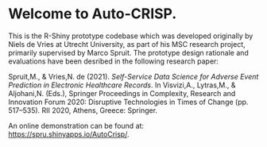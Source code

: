 # Welcome to Auto-CRISP.

This is the R-Shiny prototype codebase which was developed originally by Niels de Vries at Utrecht University, as part of his MSC research project, primarily supervised by Marco Spruit. The prototype design rationale and evaluations have been desribed in the following research paper:

Spruit,M., & Vries,N. de (2021). <i>Self-Service Data Science for Adverse Event Prediction in Electronic Healthcare Records</i>. In Visvizi,A., Lytras,M., & Aljohani,N. (Eds.), Springer Proceedings in Complexity, Research and Innovation Forum 2020: Disruptive Technologies in Times of Change (pp. 517–535). RII 2020, Athens, Greece: Springer. 

An online demonstration can be found at: <a href='https://spru.shinyapps.io/AutoCrisp/'>https://spru.shinyapps.io/AutoCrisp/</a>.
